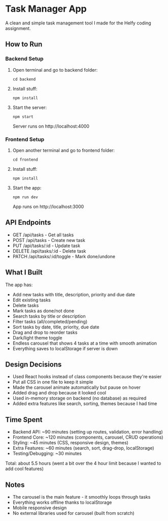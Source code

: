# Task Manager App

A clean and simple task management tool I made for the Helfy coding assignment.

## How to Run

### Backend Setup
1. Open terminal and go to backend folder:
   ```
   cd backend
   ```
2. Install stuff:
   ```
   npm install
   ```
3. Start the server:
   ```
   npm start
   ```
   Server runs on http://localhost:4000

### Frontend Setup  
1. Open another terminal and go to frontend folder:
   ```
   cd frontend
   ```
2. Install stuff:
   ```
   npm install
   ```
3. Start the app:
   ```
   npm run dev
   ```
   App runs on http://localhost:3000

## API Endpoints

- GET /api/tasks - Get all tasks
- POST /api/tasks - Create new task  
- PUT /api/tasks/:id - Update task
- DELETE /api/tasks/:id - Delete task
- PATCH /api/tasks/:id/toggle - Mark done/undone

## What I Built

The app has:
- Add new tasks with title, description, priority and due date
- Edit existing tasks 
- Delete tasks
- Mark tasks as done/not done
- Search tasks by title or description
- Filter tasks (all/completed/pending)
- Sort tasks by date, title, priority, due date
- Drag and drop to reorder tasks
- Dark/light theme toggle
- Endless carousel that shows 4 tasks at a time with smooth animation
- Everything saves to localStorage if server is down

## Design Decisions

- Used React hooks instead of class components because they're easier
- Put all CSS in one file to keep it simple
- Made the carousel animate automatically but pause on hover
- Added drag and drop because it looked cool
- Used in-memory storage on backend (no database) as required
- Added extra features like search, sorting, themes because I had time

## Time Spent

- Backend API: ~90 minutes (setting up routes, validation, error handling)
- Frontend Core: ~120 minutes (components, carousel, CRUD operations) 
- Styling: ~45 minutes (CSS, responsive design, themes)
- Extra Features: ~60 minutes (search, sort, drag-drop, localStorage)
- Testing/Debugging: ~30 minutes

Total: about 5.5 hours (went a bit over the 4 hour limit because I wanted to add cool features)

## Notes

- The carousel is the main feature - it smoothly loops through tasks
- Everything works offline thanks to localStorage
- Mobile responsive design
- No external libraries used for carousel (built from scratch)
